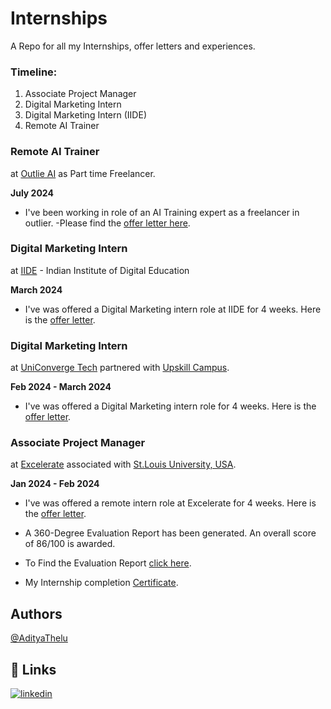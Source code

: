 # Internships
A Repo for all my Internships, offer letters and experiences. 

### Timeline:
1. Associate Project Manager
2. Digital Marketing Intern
3. Digital Marketing Intern (IIDE)
4. Remote AI Trainer
   
### Remote AI Trainer
at [Outlie AI](https://outlier.ai) as Part time Freelancer.

**July 2024**

- I've been working in role of an AI Training expert as a freelancer in outlier.
-Please find the [offer letter here](https://github.com/AdityaThelu/Internships/blob/main/Outlier%20India.pdf). 

### Digital Marketing Intern
at [IIDE](https://iide.co) - Indian Institute of Digital Education

**March 2024**

- I've was offered a Digital Marketing intern role at IIDE for 4 weeks. Here is the [offer letter](https://github.com/AdityaThelu/Internships/blob/main/IIDE%20Offer%20Letter.pdf).

### Digital Marketing Intern
at [UniConverge Tech](https://www.linkedin.com/company/uniconvergetechnologies/mycompany/) partnered with [Upskill Campus](https://www.upskillcampus.com).

**Feb 2024 - March 2024**

- I've was offered a Digital Marketing intern role for 4 weeks. Here is the [offer letter](https://github.com/AdityaThelu/Internships/blob/main/Thelu%20Mohan%20Purushottam%20Aditya.pdf).

### Associate Project Manager
at [Excelerate](https://experience.4excelerate.org) associated with [St.Louis University, USA](https://www.slu.edu).

**Jan 2024 - Feb 2024**

- I've was offered a remote intern role at Excelerate for 4 weeks. Here is the [offer letter](https://github.com/AdityaThelu/Internships/blob/main/Thelu%20Mohan%20Purushottam%20Aditya%20Excelerate%20Offer%20Letter.pdf).

- A 360-Degree Evaluation Report has been generated. An overall score of 86/100 is awarded.

- To Find the Evaluation Report [click here](https://github.com/AdityaThelu/Internships/blob/main/Thelu%20Mohan%20Purushottam%20Aditya_Project%20Management%20Evaluation%20Report.pdf).

- My Internship completion [Certificate](https://github.com/AdityaThelu/Internships/blob/main/Virtual%20Internship%20Certificate.pdf).
## Authors
[@AdityaThelu](https://www.github.com/AdityaThelu)


## 🔗 Links
[![linkedin](https://img.shields.io/badge/linkedin-0A66C2?style=for-the-badge&logo=linkedin&logoColor=white)](https://www.linkedin.com/in/adityathelu)


